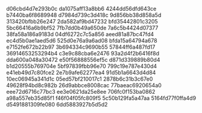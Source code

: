 d06cbd4d7e293b0c
da1075aff13a8bb6
4244dd56dfd643ce
b7440ba6f8689948
d7984d739c3d418c
9d856bb38d858a5d
313420bfbb26e247
2da582af9bd47232
bfd35442801c3205
5bc66416a6b9bf52
7fb7dd0b49a650de
7a6c5b4424d07377
38fa58a186a9183d
04df6272c7c5a856
aeed81a87bc47fd4
ec4d5b0ae1aed5d6
525d0e76a9a6ad08
bfda15a64794a678
e7152fe672b22b97
3b694334c9690b55
57844ff6a487fd17
36914653253294b4
c3e9c88cba6e2476
93a2d4f2b6416f8d
dda600a048a30472
e50f56888556ef5c
d871d339889b80d4
b1d20555b769704e
5bf97839fbb96e70
799c19e787e430d4
e41eb49d7c80fce2
2e7b9afe62277ea4
91d5b1a6643d4d84
10ec06945a341d1c
05ed57bf210017c1
2878b6c31b3c67e0
49628f94bd8c982b
26d9abbce8008cac
77baeac6920654a0
eee72d6716c77bc3
ee3e0621da25e8ee
706fc0f153ba0862
a98a557eb35d85f1
f46f04f05fc809f5
5c50b129fa5a47aa
5164fd77f0ffa4d9
d5491881309fe080
6dd5883927b5d5d2
